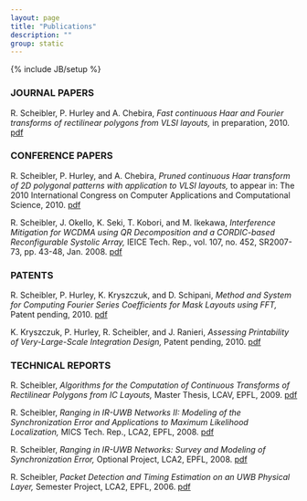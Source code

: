 ```yaml
---
layout: page
title: "Publications"
description: ""
group: static
---
```

{% include JB/setup %}

### JOURNAL PAPERS

R. Scheibler, P. Hurley and A. Chebira, _Fast continuous Haar and Fourier transforms of rectilinear polygons from VLSI layouts,_ in preparation, 2010. 
[pdf](resource/pdf/jour_2010_ibm_pcht_fcfs.pdf)

### CONFERENCE PAPERS

R. Scheibler, P. Hurley, and A. Chebira, _Pruned continuous Haar transform of 2D polygonal patterns with application to VLSI layouts,_ to appear in: The 2010 International Congress on Computer Applications and Computational Science, 2010. 
[pdf](resource/pdf/conf_2010_ibm_pcht_cacs_proc.pdf)

R. Scheibler, J. Okello, K. Seki, T. Kobori, and M. Ikekawa, _Interference Mitigation for WCDMA using QR Decomposition and a CORDIC-based Reconfigurable Systolic Array,_ IEICE Tech. Rep., vol. 107, no. 452, SR2007-73, pp. 43-48, Jan. 2008. 
[pdf](resource/pdf/conf_2008_nec_corsa.pdf)

### PATENTS

R. Scheibler, P. Hurley, K. Kryszczuk, and D. Schipani, _Method and System for Computing Fourier Series Coefficients for Mask Layouts using FFT,_ Patent pending, 2010.
[pdf](resource/pdf/patent_2011_method_US20110271240.pdf)

K. Kryszczuk, P. Hurley, R. Scheibler, and J. Ranieri, _Assessing Printability of Very-Large-Scale Integration Design,_ Patent pending, 2010.
[pdf](resource/pdf/patent_2012_assessing_US20120030643.pdf)

### TECHNICAL REPORTS

R. Scheibler, _Algorithms for the Computation of Continuous Transforms of Rectilinear Polygons from IC Layouts,_ Master Thesis, LCAV, EPFL, 2009. 
[pdf](resource/pdf/tech_2009_master_thesis.pdf)

R. Scheibler, _Ranging in IR-UWB Networks II: Modeling of the Synchronization Error and Applications to Maximum Likelihood Localization,_ MICS Tech. Rep., LCA2, EPFL, 2008. 
[pdf](resource/pdf/tech_2008_mics.pdf)

R. Scheibler, _Ranging in IR-UWB Networks: Survey and Modeling of Synchronization Error,_ Optional Project, LCA2, EPFL, 2008. 
[pdf](resource/pdf/tech_2008_epfl_opt_proj_master3.pdf)

R. Scheibler, _Packet Detection and Timing Estimation on an UWB Physical Layer,_ Semester Project, LCA2, EPFL, 2006. 
[pdf](resource/pdf/tech_2006_epfl_sem_proj_master2.pdf)

